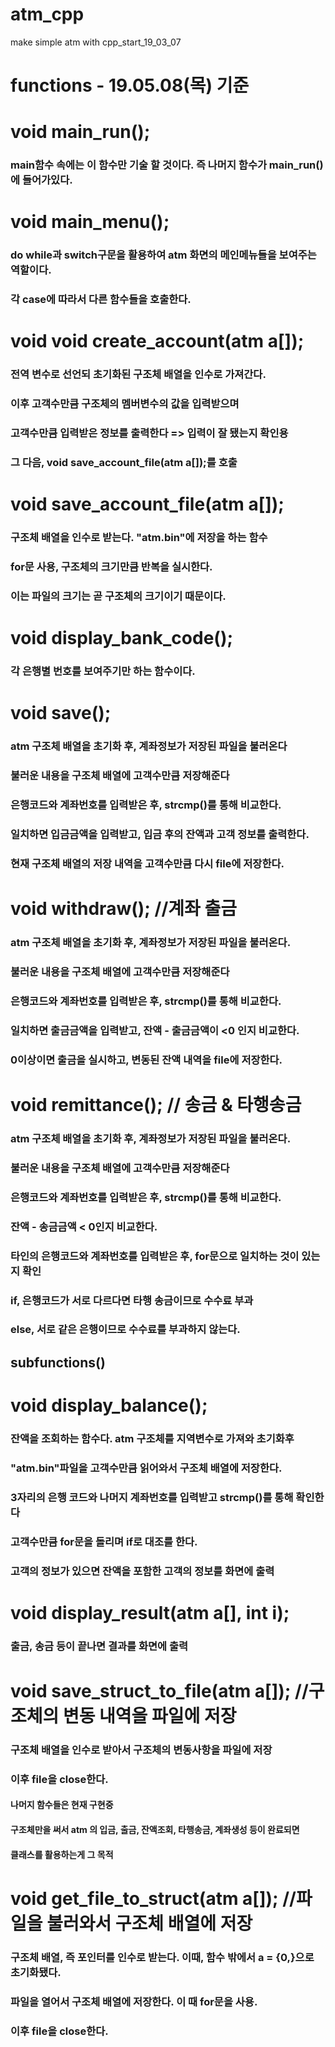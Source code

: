 # atm_cpp
make simple atm with cpp_start_19_03_07

# functions - 19.05.08(목) 기준
# void main_run();
### main함수 속에는 이 함수만 기술 할 것이다. 즉 나머지 함수가 main_run()에 들어가있다.

# void main_menu();
### do while과 switch구문을 활용하여 atm 화면의 메인메뉴들을 보여주는 역할이다. 
### 각 case에 따라서 다른 함수들을 호출한다.

# void void create_account(atm a[]);
### 전역 변수로 선언되 초기화된 구조체 배열을 인수로 가져간다.
### 이후 고객수만큼 구조체의 멤버변수의 값을 입력받으며
### 고객수만큼 입력받은 정보를 출력한다 => 입력이 잘 됐는지 확인용
### 그 다음, void save_account_file(atm a[]);를 호출

# void save_account_file(atm a[]);
### 구조체 배열을 인수로 받는다. "atm.bin"에 저장을 하는 함수
### for문 사용, 구조체의 크기만큼 반복을 실시한다.
### 이는 파일의 크기는 곧 구조체의 크기이기 때문이다.

# void display_bank_code();
### 각 은행별 번호를 보여주기만 하는 함수이다.



# void save();
### atm 구조체 배열을 초기화 후, 계좌정보가 저장된 파일을 불러온다
### 불러운 내용을 구조체 배열에 고객수만큼 저장해준다
### 은행코드와 계좌번호를 입력받은 후, strcmp()를 통해 비교한다.
### 일치하면 입금금액을 입력받고, 입금 후의 잔액과 고객 정보를 출력한다.
### 현재 구조체 배열의 저장 내역을 고객수만큼 다시 file에 저장한다.

# void withdraw(); //계좌 출금
### atm 구조체 배열을 초기화 후, 계좌정보가 저장된 파일을 불러온다.
### 불러운 내용을 구조체 배열에 고객수만큼 저장해준다
### 은행코드와 계좌번호를 입력받은 후, strcmp()를 통해 비교한다.
### 일치하면 출금금액을 입력받고, 잔액 - 출금금액이 <0 인지 비교한다.
### 0이상이면 출금을 실시하고, 변동된 잔액 내역을 file에 저장한다.

# void remittance(); // 송금 & 타행송금
### atm 구조체 배열을 초기화 후, 계좌정보가 저장된 파일을 불러온다.
### 불러운 내용을 구조체 배열에 고객수만큼 저장해준다
### 은행코드와 계좌번호를 입력받은 후, strcmp()를 통해 비교한다.
### 잔액 - 송금금액 < 0인지 비교한다.
### 타인의 은행코드와 계좌번호를 입력받은 후, for문으로 일치하는 것이 있는지 확인
### if, 은행코드가 서로 다르다면 타행 송금이므로 수수료 부과
### else, 서로 같은 은행이므로 수수료를 부과하지 않는다.



## subfunctions()


# void display_balance();
### 잔액을 조회하는 함수다. atm 구조체를 지역변수로 가져와 초기화후
### "atm.bin"파일을 고객수만큼 읽어와서 구조체 배열에 저장한다.
### 3자리의 은행 코드와 나머지 계좌번호를 입력받고 strcmp()를 통해 확인한다
### 고객수만큼 for문을 돌리며 if로 대조를 한다. 
### 고객의 정보가 있으면 잔액을 포함한 고객의 정보를 화면에 출력


# void display_result(atm a[], int i);
### 출금, 송금 등이 끝나면 결과를 화면에 출력


# void save_struct_to_file(atm a[]); //구조체의 변동 내역을 파일에 저장
### 구조체 배열을 인수로 받아서 구조체의 변동사항을 파일에 저장
### 이후 file을 close한다. 
#### 나머지 함수들은 현재 구현중
#### 구조체만을 써서 atm 의 입금, 출금, 잔액조회, 타행송금, 계좌생성 등이 완료되면
#### 클래스를 활용하는게 그 목적


# void get_file_to_struct(atm a[]); //파일을 불러와서 구조체 배열에 저장
### 구조체 배열, 즉 포인터를 인수로 받는다. 이때, 함수 밖에서 a = {0,}으로 초기화됐다.
### 파일을 열어서 구조체 배열에 저장한다. 이 때 for문을 사용.
### 이후 file을 close한다.
